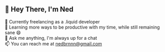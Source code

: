 ## 👋 Hey There, I'm Ned

🔭 Currently freelancing as a .liquid developer  
🌱 Learning more ways to be productive with my time, while still remaining sane 😄  
💬 Ask me anything, I'm always up for a chat  
📫 You can reach me at nedbrnnn@gmail.com  
